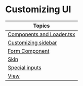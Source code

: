# Customizing UI

| Topics                                                    |
| --------------------------------------------------------- |
| [Components and Loader.tsx](customizing-ui/component)     |
| [Customizing sidebar](customizing-ui/customizing-sidebar) |
| [Form Component](customizing-ui/forms) |
| [Skin](customizing-ui/skin) |
| [Special inputs](customizing-ui/special-inputs) |
| [View](customizing-ui/view) |
